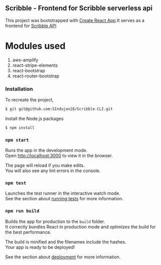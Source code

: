 ##  Scribble - Frontend for Scribble serverless api
This project was bootstrapped with [Create React App](https://github.com/facebook/create-react-app).It serves as a frontend for [Scribble API](https://github.com/SIndujan28/Scribble)

# Modules used
1. aws-amplify
2. react-stripe-elements
3. react-bootstrap
4. react-router-bootstrap

### Installation

To recreate the project,

``` bash
$ git git@github.com:SIndujan28/Scribble-CLI.git
```

Install the Node.js packages

``` bash
$ npm install
```

### `npm start`

Runs the app in the development mode.<br />
Open [http://localhost:3000](http://localhost:3000) to view it in the browser.

The page will reload if you make edits.<br />
You will also see any lint errors in the console.

### `npm test`

Launches the test runner in the interactive watch mode.<br />
See the section about [running tests](https://facebook.github.io/create-react-app/docs/running-tests) for more information.

### `npm run build`

Builds the app for production to the `build` folder.<br />
It correctly bundles React in production mode and optimizes the build for the best performance.

The build is minified and the filenames include the hashes.<br />
Your app is ready to be deployed!

See the section about [deployment](https://facebook.github.io/create-react-app/docs/deployment) for more information.

